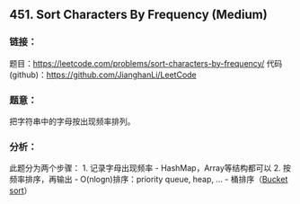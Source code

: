 ## 451. Sort Characters By Frequency (Medium)

### **链接**：
题目：https://leetcode.com/problems/sort-characters-by-frequency/
代码(github)：https://github.com/JianghanLi/LeetCode

### **题意**：
把字符串中的字母按出现频率排列。

### **分析**：
此题分为两个步骤：
	1. 记录字母出现频率
		- HashMap，Array等结构都可以
	2. 按频率排序，再输出
		- O(nlogn)排序：priority queue, heap, ...
		- 桶排序（[Bucket sort](https://en.wikipedia.org/wiki/Bucket_sort)）